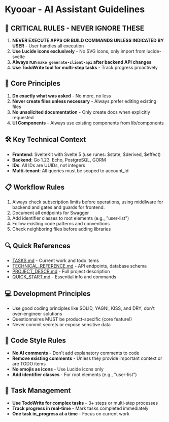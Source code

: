 # Kyooar - AI Assistant Guidelines

## 🚨 CRITICAL RULES - NEVER IGNORE THESE

1. **NEVER EXECUTE APPS OR BUILD COMMANDS UNLESS INDICATED BY USER** - User handles all execution
2. **Use Lucide icons exclusively** - No SVG icons, only import from lucide-svelte
3. **Always run `make generate-client-api` after backend API changes**
4. **Use TodoWrite tool for multi-step tasks** - Track progress proactively

## 🤖 Core Principles

1. **Do exactly what was asked** - No more, no less
2. **Never create files unless necessary** - Always prefer editing existing files
3. **No unsolicited documentation** - Only create docs when explicitly requested
4. **UI Components** - Always use existing components from lib/components

## 🛠️ Key Technical Context

- **Frontend**: SvelteKit with Svelte 5 (use runes: $state, $derived, $effect)
- **Backend**: Go 1.23, Echo, PostgreSQL, GORM
- **IDs**: All IDs are UUIDs, not integers
- **Multi-tenant**: All queries must be scoped to account_id

## 📋 Workflow Rules

1. Always check subscription limits before operations, using middlware for backend and gates and guards for frontend.
2. Document all endpoints for Swagger
3. Add identifier classes to root elements (e.g., "user-list")
4. Follow existing code patterns and conventions
5. Check neighboring files before adding libraries

## 🔍 Quick References

- [TASKS.md](./TASKS.md) - Current work and todo items
- [TECHNICAL_REFERENCE.md](./TECHNICAL_REFERENCE.md) - API endpoints, database schema
- [PROJECT_DESCR.md](./PROJECT_DESCR.md) - Full project description
- [QUICK_START.md](./QUICK_START.md) - Essential info and commands

## 💻 Development Principles

- Use good coding principles like SOLID, YAGNI, KISS, and DRY, don't over-engineer solutions
- Questionnaires MUST be product-specific (core feature!)
- Never commit secrets or expose sensitive data

## 🎨 Code Style Rules

- **No AI comments** - Don't add explanatory comments to code
- **Remove existing comments** - Unless they provide important context or are TODO items
- **No emojis as icons** - Use Lucide icons only
- **Add identifier classes** - For root elements (e.g., "user-list")

## 📝 Task Management

- **Use TodoWrite for complex tasks** - 3+ steps or multi-step processes
- **Track progress in real-time** - Mark tasks completed immediately
- **One task in_progress at a time** - Focus on current work
